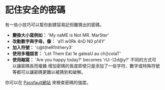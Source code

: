 [Title]: # (記得安全密碼)
[Order]: # (7)

# 記住安全的密碼

有一些小技巧可以幫你創建容易記但難猜出的密碼。

* **變換大小寫例如：** 'My naME is Not MR. MarSter'
* **改動數字與字母，像：**</b> 'a11 w0Rk 4nD N0 p14Y'
* **加入符號：** 'c@t(heR1nthery3'
* **使用多種語言：** 'Let Them Eat 1e gateaU au ch()colaT'
* **使用縮寫：** 'Are you happy today?' becomes 'rU:-)2d@y?'
不同的方式可以讓密碼長而複雜.增加密碼的長度即使只是添加了一些字符、數字或特殊符號等都可以讓密碼更難以被猜到和破解。

你可以在 [Passfault網站](https://passfault.appspot.com/password_strength.html) 來檢查密碼的強度。
